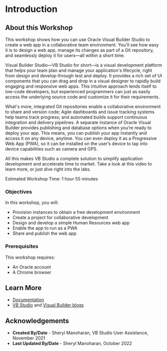 # Introduction

## About this Workshop

This workshop shows how you can use Oracle Visual Builder Studio to create a web app in a collaborative team environment. You'll see how easy it is to design a web app, manage its changes as part of a Git repository, and seamlessly deploy it for users—all within a short time.

Visual Builder Studio—VB Studio for short—is a visual development platform that helps your team plan and manage your application's lifecycle, right from design and develop through test and deploy. It provides a rich set of UI components that you can drag and drop in a visual designer to rapidly build engaging and responsive web apps. This intuitive approach lends itself to low-code developers, but experienced programmers can just as easily access the underlying source code and customize it for their requirements.

What's more, integrated Git repositories enable a collaborative environment to share and version code; Agile dashboards and issue tracking systems help teams track progress; and automated builds support continuous integration and delivery pipelines. A separate instance of Oracle Visual Builder provides publishing and database options when you’re ready to deploy your app. This means, you can publish your app instantly and access it on any device, anytime. You can even deploy it as a Progressive Web App (PWA), so it can be installed on the user’s device to tap into device capabilities such as camera and GPS.

All this makes VB Studio a complete solution to simplify application development and accelerate time to market. Take a look at this video to learn more, or just dive right into the labs.
  [](youtube:pMmrNIypI7c)

Estimated Workshop Time: 1 hour 55 minutes

### Objectives

In this workshop, you will:

* Provision instances to obtain a free development environment
* Create a project for collaborative development
* Design and develop a simple Human Resources web app
* Enable the app to run as a PWA
* Share and publish the web app

### Prerequisites

This workshop requires:

* An Oracle account
* A Chrome browser

## Learn More

* [Documentation](https://docs.oracle.com/en/cloud/paas/visual-builder/index.html)
* [VB Studio](https://blogs.oracle.com/vbcs/category/vbc-visual-builder-studio) and [Visual Builder blogs](https://blogs.oracle.com/vbcs/)

## Acknowledgements

* **Created By/Date** - Sheryl Manoharan, VB Studio User Assistance, November 2021
* **Last Updated By/Date** - Sheryl Manoharan, October 2022
